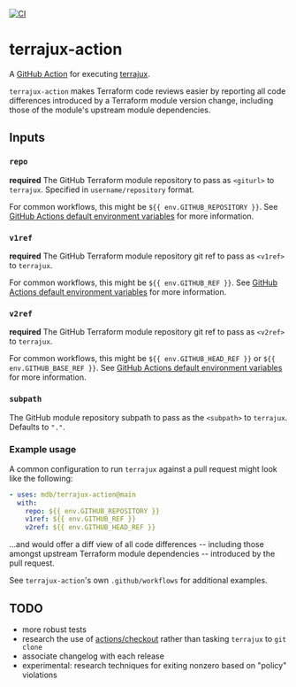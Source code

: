 [![CI](https://github.com/mdb/terrajux-action/actions/workflows/main.yml/badge.svg)](https://github.com/mdb/terrajux-action/actions/workflows/main.yml)

# terrajux-action

A [GitHub Action](https://github.com/features/actions) for executing [terrajux](https://github.com/rhenning/terrajux).

`terrajux-action` makes Terraform code reviews easier by reporting all code differences introduced by a Terraform module version change, including those of the module's upstream module dependencies.

## Inputs

### `repo`

**required** The GitHub Terraform module repository to pass as `<giturl>` to `terrajux`. Specified in `username/repository` format.

For common workflows, this might be `${{ env.GITHUB_REPOSITORY }}`. See [GitHub Actions default environment variables](https://docs.github.com/en/actions/reference/environment-variables#default-environment-variables) for more information.

### `v1ref`

**required** The GitHub Terraform module repository git ref to pass as `<v1ref>` to `terrajux`.

For common workflows, this might be `${{ env.GITHUB_REF }}`. See [GitHub Actions default environment variables](https://docs.github.com/en/actions/reference/environment-variables#default-environment-variables) for more information.

### `v2ref`

**required** The GitHub Terraform module repository git ref to pass as `<v2ref>` to `terrajux`.

For common workflows, this might be `${{ env.GITHUB_HEAD_REF }}` or `${{ env.GITHUB_BASE_REF }}`. See [GitHub Actions default environment variables](https://docs.github.com/en/actions/reference/environment-variables#default-environment-variables) for more information.

### `subpath`

The GitHub module repository subpath to pass as the `<subpath>` to `terrajux`. Defaults to `"."`.

### Example usage

A common configuration to run `terrajux` against a pull request might look like the following:

```yaml
- uses: mdb/terrajux-action@main
  with:
    repo: ${{ env.GITHUB_REPOSITORY }}
    v1ref: ${{ env.GITHUB_REF }}
    v2ref: ${{ env.GITHUB_HEAD_REF }}
```

...and would offer a diff view of all code differences -- including those amongst upstream Terraform module dependencies -- introduced by the pull request.

See `terrajux-action`'s own `.github/workflows` for additional examples.

## TODO

* more robust tests
* research the use of [actions/checkout](https://github.com/actions/checkout) rather than tasking `terrajux` to `git clone`
* associate changelog with each release
* experimental: research techniques for exiting nonzero based on "policy" violations
